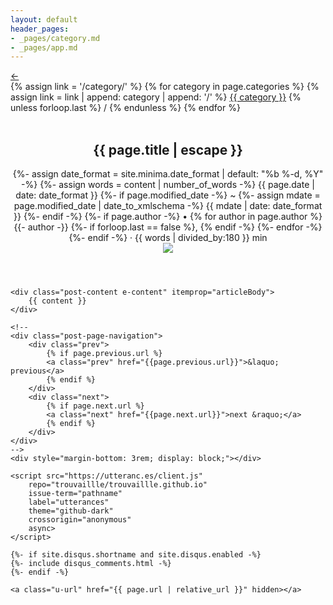 ```yaml
---
layout: default
header_pages:
- _pages/category.md
- _pages/app.md
---
```

<article class="post h-entry" itemscope itemtype="http://schema.org/BlogPosting">
    <div class="post-categories">
        <a class="prev" href="javascript:window.history.back();">&larr;</a>
        <div class="links">
            {% assign link = '/category/' %}
            {% for category in page.categories %}
            {% assign link = link | append: category | append: '/' %}
            <span class="link">
                <a href={{link}}>{{ category }}</a>
            </span>
            {% unless forloop.last %}
            <span class="divider">/</span>
            {% endunless %}
            {% endfor %}
        </div>
        <br/>
    </div>
    <header class="post-header">
        <h1 class="post-title p-name" itemprop="name headline">{{ page.title | escape }}</h1>
        <div class="post-meta">
            <div class="left">
                {%- assign date_format = site.minima.date_format | default: "%b %-d, %Y" -%}
                {%- assign words = content | number_of_words -%}
                <time class="dt-published" datetime="{{ page.date | date_to_xmlschema }}" itemprop="datePublished">
                    {{ page.date | date: date_format }}
                </time>
                {%- if page.modified_date -%}
                ~
                {%- assign mdate = page.modified_date | date_to_xmlschema -%}
                <time class="dt-modified" datetime="{{ mdate }}" itemprop="dateModified">
                    {{ mdate | date: date_format }}
                </time>
                {%- endif -%}
                {%- if page.author -%}
                • {% for author in page.author %}
                <span itemprop="author" itemscope itemtype="http://schema.org/Person">
                    <span class="p-author h-card" itemprop="name">
                        {{- author -}}
                    </span>
                </span>
                {%- if forloop.last == false %}, {% endif -%}
                {%- endfor -%}
                {%- endif -%}
                <span>&middot; {{ words | divided_by:180 }} min</span>
                <!--<span> &middot; </span>
                <span>written by <a href="https://github.com/trouvaillle">trouvaillle</a></span>-->
            </div>
            <div class="right">
                <img src="https://hits.seeyoufarm.com/api/count/incr/badge.svg?&title_bg=%23555555&count_bg=%23787878&url={{ site.url | uri_escape }}{{ page.url | replace: '.html', '' | uri_escape }}"></img>
            </div>
        </div>
    </header>

    <div class="post-content e-content" itemprop="articleBody">
        {{ content }}
    </div>
    
    <!--
    <div class="post-page-navigation">
        <div class="prev">
            {% if page.previous.url %}
            <a class="prev" href="{{page.previous.url}}">&laquo; previous</a>
            {% endif %}
        </div>
        <div class="next">
            {% if page.next.url %}
            <a class="next" href="{{page.next.url}}">next &raquo;</a>
            {% endif %}
        </div>
    </div>
    -->
    <div style="margin-bottom: 3rem; display: block;"></div>

    <script src="https://utteranc.es/client.js"
        repo="trouvaillle/trouvaillle.github.io"
        issue-term="pathname"
        label="utterances"
        theme="github-dark"
        crossorigin="anonymous"
        async>
    </script>

    {%- if site.disqus.shortname and site.disqus.enabled -%}
    {%- include disqus_comments.html -%}
    {%- endif -%}

    <a class="u-url" href="{{ page.url | relative_url }}" hidden></a>
</article>